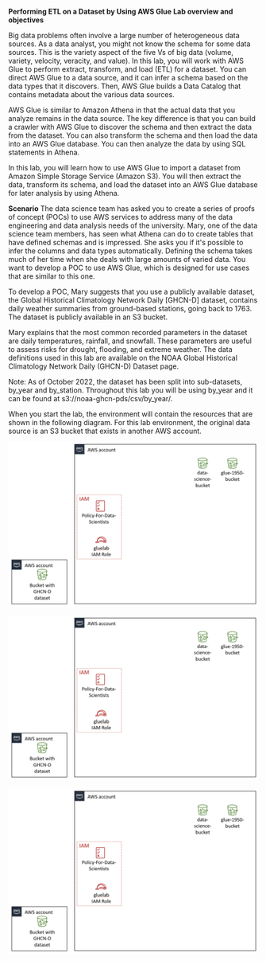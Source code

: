 **Performing ETL on a Dataset by Using AWS Glue**
**Lab overview and objectives**

Big data problems often involve a large number of heterogeneous data sources. As a data analyst, you might not know the schema for some data sources. This is the variety aspect of the five Vs of big data (volume, variety, velocity, veracity, and value). In this lab, you will work with AWS Glue to perform extract, transform, and load (ETL) for a dataset. You can direct AWS Glue to a data source, and it can infer a schema based on the data types that it discovers. Then, AWS Glue builds a Data Catalog that contains metadata about the various data sources.

AWS Glue is similar to Amazon Athena in that the actual data that you analyze remains in the data source. The key difference is that you can build a crawler with AWS Glue to discover the schema and then extract the data from the dataset. You can also transform the schema and then load the data into an AWS Glue database. You can then analyze the data by using SQL statements in Athena.

In this lab, you will learn how to use AWS Glue to import a dataset from Amazon Simple Storage Service (Amazon S3). You will then extract the data, transform its schema, and load the dataset into an AWS Glue database for later analysis by using Athena.

**Scenario**
The data science team has asked you to create a series of proofs of concept (POCs) to use AWS services to address many of the data engineering and data analysis needs of the university. Mary, one of the data science team members, has seen what Athena can do to create tables that have defined schemas and is impressed. She asks you if it's possible to infer the columns and data types automatically. Defining the schema takes much of her time when she deals with large amounts of varied data. You want to develop a POC to use AWS Glue, which is designed for use cases that are similar to this one.

To develop a POC, Mary suggests that you use a publicly available dataset, the Global Historical Climatology Network Daily [GHCN-D] dataset, contains daily weather summaries from ground-based stations, going back to 1763.  The dataset is publicly available in an S3 bucket. 

Mary explains that the most common recorded parameters in the dataset are daily temperatures, rainfall, and snowfall. These parameters are useful to assess risks for drought, flooding, and extreme weather. The data definitions used in this lab are available on the NOAA Global Historical Climatology Network Daily (GHCN-D) Dataset page.  

Note: As of October 2022, the dataset has been split into sub-datasets, by_year and by_station.  Throughout this lab you will be using by_year and it can be found at s3://noaa-ghcn-pds/csv/by_year/.

When you start the lab, the environment will contain the resources that are shown in the following diagram. For this lab environment, the original data source is an S3 bucket that exists in another AWS account.

![alt text](./images/image.png)

![alt text](./images/image.png)

![alt text](./images/image.png)